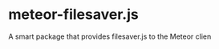 meteor-filesaver.js
===================

A smart package that provides filesaver.js to the Meteor clien
